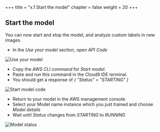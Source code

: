 +++
title = "x.1 Start the model"
chapter = false
weight = 20
+++

## Start the model

You can now start and stop the model, and analyze custom labels in new images.

* In the *Use your model* section, open *API Code*

![Use your model](20_testing_model/images/test-model-1.png "Use your model")

* Copy the *AWS CLI command* for *Start model*.
* Paste and run this command in the Cloud9 IDE terminal.
* You should get a response of *{ "Status" = "STARTING" }*

![Start model code](20_testing_model/images/test-model-2.png "Start model code")

* Return to your model in the AWS management console.
* Select your Model name instance which you just trained and choose *Model details*
* Wait until *Status* changes from *STARTING* to *RUNNING*

![Model status](20_testing_model/images/test-model-3.png "Model status")
